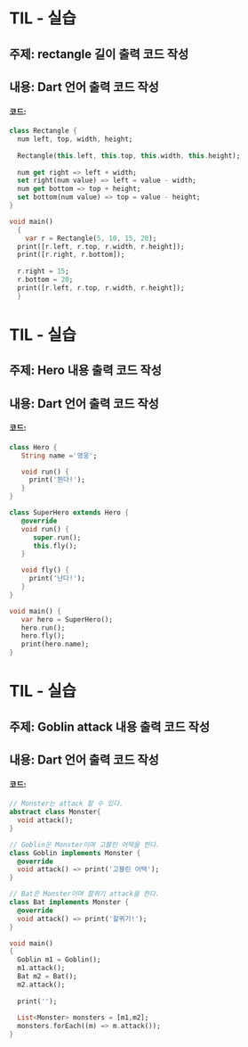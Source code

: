 # TIL - 실습

## 주제: rectangle 길이 출력 코드 작성

## 내용: Dart 언어 출력 코드 작성

#### 코드:
```dart
class Rectangle {
  num left, top, width, height;
  
  Rectangle(this.left, this.top, this.width, this.height);
  
  num get right => left + width;
  set right(num value) => left = value - width;
  num get bottom => top + height;
  set bottom(num value) => top = value - height;
}

void main()
  {
    var r = Rectangle(5, 10, 15, 20);
  print([r.left, r.top, r.width, r.height]);
  print([r.right, r.bottom]);
  
  r.right = 15;
  r.bottom = 20;
  print([r.left, r.top, r.width, r.height]);
  }
  ```
# TIL - 실습

## 주제: Hero 내용 출력 코드 작성

## 내용: Dart 언어 출력 코드 작성

#### 코드:
```dart
class Hero {
   String name ='영웅';

   void run() {
     print('뛴다!');
   }
}

class SuperHero extends Hero {
   @override
   void run() {
      super.run();
      this.fly();
   }

   void fly() {
     print('난다!');
   }
}

void main() {
   var hero = SuperHero();
   hero.run();
   hero.fly();
   print(hero.name);
}
```

# TIL - 실습

## 주제: Goblin attack 내용 출력 코드 작성

## 내용: Dart 언어 출력 코드 작성

#### 코드:
```dart
// Monster는 attack 할 수 있다.
abstract class Monster{
  void attack();
}

// Goblin은 Monster이며 고블린 어택을 한다.
class Goblin implements Monster {
  @override
  void attack() => print('고블린 어택');
}

// Bat은 Monster이며 할퀴기 attack을 한다.
class Bat implements Monster {
  @override
  void attack() => print('할퀴기!');
}

void main()
{
  Goblin m1 = Goblin();
  m1.attack();
  Bat m2 = Bat();
  m2.attack();
  
  print('');
  
  List<Monster> monsters = [m1,m2];
  monsters.forEach((m) => m.attack());
}
```
